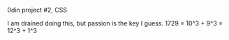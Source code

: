 0din project #2, CSS

I am drained doing this, but passion is the key I guess.
1729 = 10^3 + 9^3 = 12^3 + 1^3
